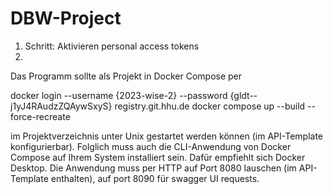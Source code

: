 # DBW-Project

1. Schritt: Aktivieren personal access tokens
2. 
Das Programm sollte als Projekt in Docker Compose per

docker login --username {2023-wise-2} --password {gldt--j1yJ4RAudzZQAywSxyS} registry.git.hhu.de
docker compose up --build --force-recreate


im Projektverzeichnis unter Unix gestartet werden können (im API-Template konfigurierbar).
Folglich muss auch die CLI-Anwendung von Docker Compose auf Ihrem System installiert sein. Dafür empfiehlt sich Docker Desktop.
Die Anwendung muss per HTTP auf Port 8080 lauschen (im API-Template enthalten), auf port 8090 für swagger UI requests.
